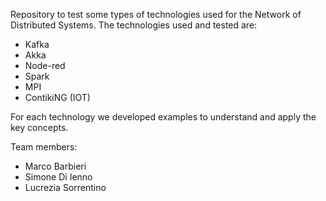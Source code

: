 Repository to test some types of technologies used for the Network of Distributed Systems. The technologies used and tested are:
- Kafka
- Akka
- Node-red
- Spark
- MPI
- ContikiNG (IOT)

For each technology we developed examples to understand and apply the key concepts.

Team members:

- Marco Barbieri
- Simone Di Ienno
- Lucrezia Sorrentino

